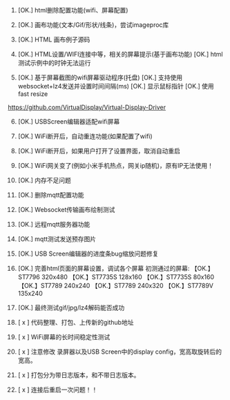 1. [OK.] html删除配置功能(wifi、屏幕配置)
2. [OK.] 画布功能(文本/Gif/形状/线条)，尝试imageproc库
3. [OK.] HTML 画布例子源码
4. [OK.] HTML设置/WIFI连接中等，相关的屏幕提示(基于画布功能)
   [OK.] html测试示例中的时钟无法运行

5. [OK.] 基于屏幕截图的wifi屏幕驱动程序(托盘)
   [OK.] 支持使用websocket+lz4发送并设置时间间隔(ms)
   [OK.] 显示鼠标指针
   [OK.] 使用 fast resize

https://github.com/VirtualDisplay/Virtual-Display-Driver

6. [OK.] USBScreen编辑器适配wifi屏幕
7. [OK.] WiFi断开后，自动重连功能(如果配置了wifi)
8. [OK.] WiFi断开后，如果用户打开了设置界面，取消自动重启
9. [OK.] WiFi网关变了(例如小米手机热点，网关ip随机)，原有IP无法使用！
10. [OK.] 内存不足问题
11. [OK.] 删除mqtt配置功能
12. [OK.] Websocket传输画布绘制测试 

13. [OK.] 远程mqtt服务器功能
14. [OK.] mqtt测试发送预存图片
15. [OK.] USB Screen编辑器的进度条bug缩放问题修复
16. [OK.] 完善html页面的屏幕设置，调试各个屏幕
    初测通过的屏幕:
    【OK.】ST7796 320x480
    【OK.】ST7735S 128x160
    【OK.】ST7735S 80x160
    【OK.】ST7789 240x240
    【OK.】ST7789 240x320
    【OK.】ST7789V 135x240
18. [OK.] 最终测试gif/jpg/lz4解码能否成功
19. [ x ] 代码整理、打包、上传新的github地址
20. [ x ] WiFi屏幕的长时间稳定性测试
21. [ x ] 注意修改 录屏器以及USB Screen中的display config，宽高取旋转后的宽高。
22. [ x ] 打包分为带日志版本，和不带日志版本。
23. [ x ] 连接后重启一次问题！！